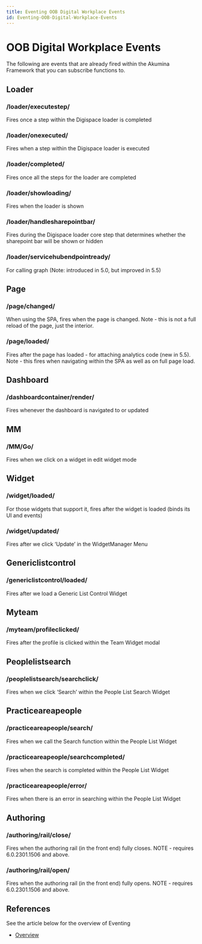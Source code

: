 ```yaml
---
title: Eventing OOB Digital Workplace Events
id: Eventing-OOB-Digital-Workplace-Events
---
```


# OOB Digital Workplace Events

The following are events that are already fired within the Akumina Framework that you can subscribe functions to.

## Loader

### /loader/executestep/
Fires once a step within the Digispace loader is completed

### /loader/onexecuted/
Fires when a step within the Digispace loader is executed

### /loader/completed/
Fires once all the steps for the loader are completed

### /loader/showloading/
Fires when the loader is shown

### /loader/handlesharepointbar/
Fires during the Digispace loader core step that determines whether the sharepoint bar will be shown or hidden

### /loader/servicehubendpointready/
For calling graph (Note: introduced in 5.0, but improved in 5.5)

## Page

### /page/changed/
When using the SPA, fires when the page is changed. Note - this is not a full reload of the page, just the interior.

### /page/loaded/
Fires after the page has loaded - for attaching analytics code (new in 5.5). Note - this fires when navigating within the SPA as well as on full page load.


## Dashboard

### /dashboardcontainer/render/
Fires whenever the dashboard is navigated to or updated

## MM

### /MM/Go/
Fires when we click on a widget in edit widget mode

## Widget

### /widget/loaded/
For those widgets that support it, fires after the widget is loaded (binds its UI and events)

### /widget/updated/
Fires after we click ‘Update’ in the WidgetManager Menu

## Genericlistcontrol

### /genericlistcontrol/loaded/
Fires after we load a Generic List Control Widget

## Myteam

### /myteam/profileclicked/
Fires after the profile is clicked within the Team Widget modal

## Peoplelistsearch

### /peoplelistsearch/searchclick/
Fires when we click ‘Search’ within the People List Search Widget

## Practiceareapeople

### /practiceareapeople/search/
Fires when we call the Search function within the People List Widget 

### /practiceareapeople/searchcompleted/
Fires when the search is completed within the People List Widget

### /practiceareapeople/error/
Fires when there is an error in searching within the People List Widget

## Authoring

### /authoring/rail/close/
Fires when the authoring rail (in the front end) fully closes. NOTE - requires 6.0.2301.1506 and above.

### /authoring/rail/open/
Fires when the authoring rail (in the front end) fully opens. NOTE - requires 6.0.2301.1506 and above.

## References
See the article below for the overview of Eventing
* [Overview](https://github.com/akumina/AkuminaTraining/wiki/Eventing:-Overview)

